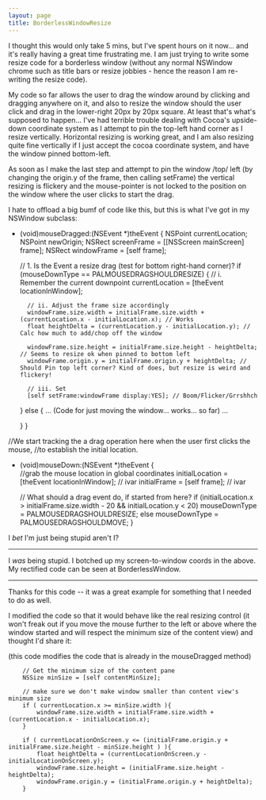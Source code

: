 ```yaml
---
layout: page
title: BorderlessWindowResize
---
```




I thought this would only take 5 mins, but I've spent hours on it now... and it's really having a great time frustrating me. I am just trying to write some resize code for a borderless window (without any normal NSWindow chrome such as title bars or resize jobbies - hence the reason I am re-writing the resize code).

My code so far allows the user to drag the window around by clicking and dragging anywhere on it, and also to resize the window should the user click and drag in the lower-right 20px by 20px square. At least that's what's supposed to happen... I've had terrible trouble dealing with Cocoa's upside-down coordinate system as I attempt to pin the top-left hand corner as I resize vertically. Horizontal resizing is working great, and I am also resizing quite fine vertically if I just accept the cocoa coordinate system, and have the window pinned bottom-left. 

As soon as I make the last step and attempt to pin the window /top/ left (by changing the origin.y of the frame, then calling setFrame) the vertical resizing is flickery and the mouse-pointer is not locked to the position on the window where the user clicks to start the drag.

I hate to offload a big bumf of code like this, but this is what I've got in my NSWindow subclass:

    
- (void)mouseDragged:(NSEvent *)theEvent
{
	NSPoint currentLocation;
	NSPoint newOrigin;
	NSRect  screenFrame = [[NSScreen mainScreen] frame];
	NSRect  windowFrame = [self frame];
	
	// 1. Is the Event a resize drag (test for bottom right-hand corner)?
	if (mouseDownType == PALMOUSEDRAGSHOULDRESIZE) {
		// i. Remember the current downpoint
		currentLocation = [theEvent locationInWindow];
		
		// ii. Adjust the frame size accordingly
		windowFrame.size.width = initialFrame.size.width + (currentLocation.x - initialLocation.x); // Works 
		float heightDelta = (currentLocation.y - initialLocation.y); // Calc how much to add/chop off the window
				
		windowFrame.size.height = initialFrame.size.height - heightDelta; // Seems to resize ok when pinned to bottom left
		windowFrame.origin.y = initialFrame.origin.y + heightDelta; // Should Pin top left corner? Kind of does, but resize is weird and flickery!
		
		// iii. Set
		[self setFrame:windowFrame display:YES]; // Boom/Flicker/Grrshhch
	}
    else {
		...
		(Code for just moving the window... works... so far)
		...
		
	}
}

//We start tracking the a drag operation here when the user first clicks the mouse,
//to establish the initial location.
- (void)mouseDown:(NSEvent *)theEvent
{    
    //grab the mouse location in global coordinates
	initialLocation = [theEvent locationInWindow]; // ivar
	initialFrame = [self frame]; // ivar
	
	// What should a drag event do, if started from here?
	if (initialLocation.x > initialFrame.size.width - 20 && initialLocation.y < 20)
		mouseDownType = PALMOUSEDRAGSHOULDRESIZE;
	else
		mouseDownType = PALMOUSEDRAGSHOULDMOVE;
}




I *bet* I'm just being stupid aren't I?

----

I *was* being stupid. I botched up my screen-to-window coords in the above. My rectified code can be seen at BorderlessWindow.

----

Thanks for this code -- it was a great example for something that I needed to do as well.

I modified the code so that it would behave like the real resizing control (it won't freak out if you move the mouse further to the left or above where the window started and will respect the minimum size of the content view) and thought I'd share it:

(this code modifies the code that is already in the mouseDragged method)

    

		// Get the minimum size of the content pane
		NSSize minSize = [self contentMinSize];

		// make sure we don't make window smaller than content view's minimum size
		if ( currentLocation.x >= minSize.width ){
			windowFrame.size.width = initialFrame.size.width + (currentLocation.x - initialLocation.x);
		}
		
		if ( currentLocationOnScreen.y <= (initialFrame.origin.y + initialFrame.size.height - minSize.height ) ){
			float heightDelta = (currentLocationOnScreen.y - initialLocationOnScreen.y);
			windowFrame.size.height = (initialFrame.size.height - heightDelta);
			windowFrame.origin.y = (initialFrame.origin.y + heightDelta); 
		}


